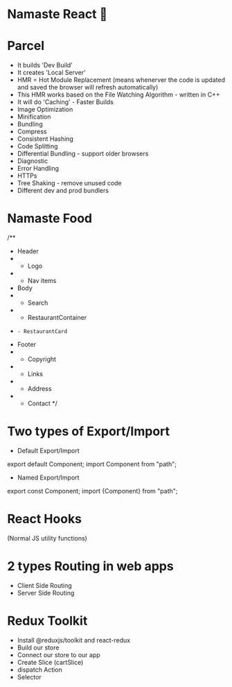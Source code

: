 # Namaste React 🚀


# Parcel
- It builds 'Dev Build'
- It creates 'Local Server'
- HMR = Hot Module Replacement (means whenerver the code is updated and saved the browser will refresh automatically)
- This HMR works based on the File Watching Algorithm - written in C++
- It will do 'Caching' - Faster Builds
- Image Optimization
- Minification
- Bundling
- Compress
- Consistent Hashing
- Code Splitting
- Differential Bundling - support older browsers
- Diagnostic
- Error Handling
- HTTPs
- Tree Shaking - remove unused code
- Different dev and prod bundlers


# Namaste Food
/**
 * Header
 *  - Logo
 *  - Nav items
 * Body
 *  - Search
 *  - RestaurantContainer
 *     - RestaurantCard
 * Footer
 *  - Copyright
 *  - Links
 *  - Address
 *  - Contact
 */

# Two types of Export/Import

- Default Export/Import

export default Component;
import Component from "path";

- Named Export/Import

export const Component;
import {Component} from "path";


# React Hooks
(Normal JS utility functions)


# 2 types Routing in web apps
- Client Side Routing
- Server Side Routing


# Redux Toolkit
- Install @reduxjs/toolkit and react-redux
- Build our store
- Connect our store to our app
- Create Slice (cartSlice)
- dispatch Action
- Selector